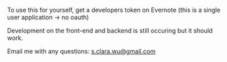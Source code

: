 To use this for yourself, get a developers token on Evernote (this is a
single user application -> no oauth)

Development on the front-end and backend is still occuring but it should
work.

Email me with any questions: s.clara.wu@gmail.com
